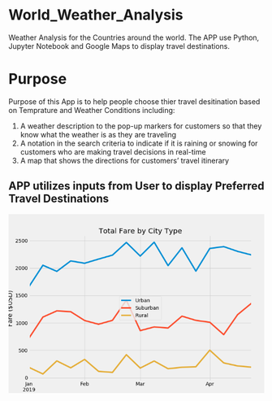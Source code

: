 # World_Weather_Analysis
Weather Analysis for the Countries around the world.  The APP use Python, Jupyter Notebook and Google Maps to display travel destinations.
# Purpose
Purpose of this App is to help people choose thier travel desitination based on Temprature and Weather Conditions including:
1.	A weather description to the pop-up markers for customers so that they know what the weather is as they are traveling
2.	A notation in the search criteria to indicate if it is raining or snowing for customers who are making travel decisions in real-time
3.	A map that shows the directions for customers’ travel itinerary

## APP utilizes inputs from User to display Preferred Travel Destinations 

![alt text](https://github.com/vsanand27/PyBer_Analysis/blob/master/analysis/Fig8.png)
